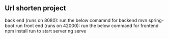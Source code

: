 Url shorten project
--------------------
back end (runs on 8080): run the below comamnd for backend
mvn spring-boot:run
front end (runs on 42000): run the below command for frontend
npm install
run to start server
ng serve


